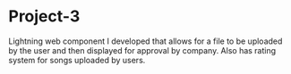 # Project-3

Lightning web component I developed that allows for a file to be uploaded by the user and then displayed for approval by company. Also has rating system for songs uploaded by users.
